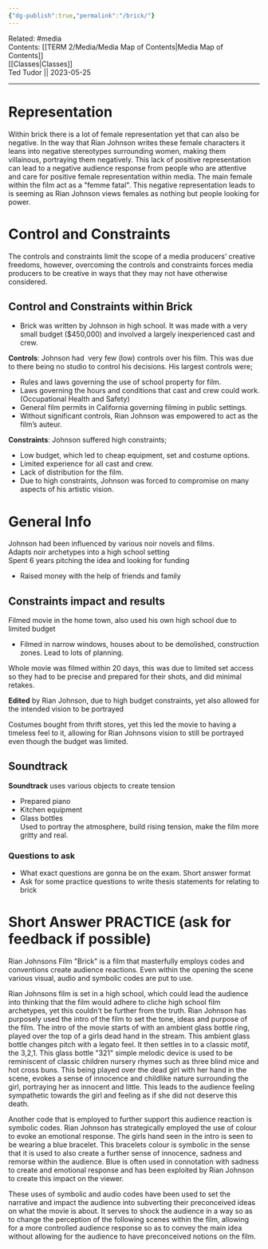 ```yaml
---
{"dg-publish":true,"permalink":"/brick/"}
---
```


Related: #media  
Contents: [[TERM 2/Media/Media Map of Contents\|Media Map of Contents]]  
[[Classes\|Classes]]  
Ted Tudor || 2023-05-25
***

# Representation

Within brick there is a lot of female representation yet that can also be negative. In the way that Rian Johnson writes these female characters it leans into negative stereotypes surrounding women, making them villainous, portraying them negatively. This lack of positive representation can lead to a negative audience response from people who are attentive and care for positive female representation within media. The main female within the film act as a "femme fatal". This negative representation leads to is seeming as Rian Johnson views females as nothing but people looking for power.

# Control and Constraints

The controls and constraints limit the scope of a media producers’ creative freedoms, however, overcoming the controls and constraints forces media producers to be creative in ways that they may not have otherwise considered.

## Control and Constraints within Brick

- Brick was written by Johnson in high school. It was made with a very small budget ($450,000) and involved a largely inexperienced cast and crew.

**Controls**: Johnson had  very few (low) controls over his film. This was due to there being no studio to control his decisions. His largest controls were;

- Rules and laws governing the use of school property for film.
- Laws governing the hours and conditions that cast and crew could work. (Occupational Health and Safety)
- General film permits in California governing filming in public settings.
- Without significant controls, Rian Johnson was empowered to act as the film’s auteur.

**Constraints**: Johnson suffered high constraints;

- Low budget, which led to cheap equipment, set and costume options.
- Limited experience for all cast and crew.
- Lack of distribution for the film.
- Due to high constraints, Johnson was forced to compromise on many aspects of his artistic vision.

# General Info

Johnson had been influenced by various noir novels and films.  
Adapts noir archetypes into a high school setting  
Spent 6 years pitching the idea and looking for funding
- Raised money with the help of friends and family  

## Constraints impact and results
Filmed movie in the home town, also used his own high school due to limited budget
- Filmed in narrow windows, houses about to be demolished, construction zones. Lead to lots of planning. 

Whole movie was filmed within 20 days, this was due to limited set access so they had to be precise and prepared for their shots, and did minimal retakes. 

**Edited** by Rian Johnson, due to high budget constraints, yet also allowed for the intended vision to be portrayed  

Costumes bought from thrift stores, yet this led the movie to having a timeless feel to it, allowing for Rian Johnsons vision to still be portrayed even though the budget was limited. 

## Soundtrack
**Soundtrack** uses various objects to create tension  
- Prepared piano 
- Kitchen equipment 
- Glass bottles  
Used to portray the atmosphere, build rising tension, make the film more gritty and real.

### Questions to ask   
- What exact questions are gonna be on the exam. Short answer format
- Ask for some practice questions to write thesis statements for relating to brick 

# Short Answer PRACTICE (ask for feedback if possible)

Rian Johnsons Film "Brick" is a film that masterfully employs codes and conventions create audience reactions. Even within the opening the scene various visual, audio and symbolic codes are put to use. 

Rian Johnsons film is set in a high school, which could lead the audience into thinking that the film would adhere to cliche high school film archetypes, yet this couldn't be further from the truth. Rian Johnson has purposely used the intro of the film to set the tone, ideas and purpose of the film. The intro of the movie starts of with an ambient glass bottle ring, played over the top of a girls dead hand in the stream. This ambient glass bottle changes pitch with a legato feel. It then settles in to a classic motif, the 3,2,1. This glass bottle "321" simple melodic device is used to be reminiscent of classic children nursery rhymes such as three blind mice and hot cross buns. This being played over the dead girl with her hand in the scene, evokes a sense of innocence and childlike nature surrounding the girl, portraying her as innocent and little. This leads to the audience feeling sympathetic towards the girl and feeling as if she did not deserve this death.

Another code that is employed to further support this audience reaction is symbolic codes. Rian Johnson has strategically employed the use of colour to evoke an emotional response. The girls hand seen in the intro is seen to be wearing a blue bracelet. This bracelets colour is symbolic in the sense that it is used to also create a further sense of innocence, sadness and remorse within the audience. Blue is often used in connotation with sadness to create and emotional response and has been exploited by Rian Johnson to create this impact on the viewer.

These uses of symbolic and audio codes have been used to set the narrative and impact the audience into subverting their preconceived ideas on what the movie is about. It serves to shock the audience in a way so as to change the perception of the following scenes within the film, allowing for a more controlled audience response so as to convey the main idea without allowing for the audience to have preconceived notions on the film. 


